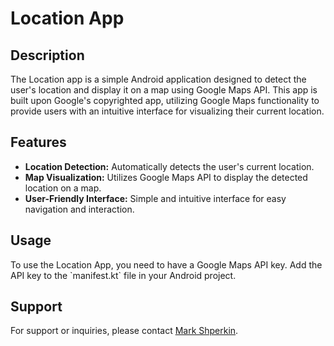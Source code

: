 <!DOCTYPE html>
<html lang="en">
<head>
  <meta charset="UTF-8">
  <meta name="viewport" content="width=device-width, initial-scale=1.0">
</head>
<body>

  <h1>Location App</h1>

  <h2>Description</h2>
  <p>The Location app is a simple Android application designed to detect the user's location and display it on a map using Google Maps API. This app is built upon Google's copyrighted app, utilizing Google Maps functionality to provide users with an intuitive interface for visualizing their current location.</p>

  <h2>Features</h2>
  <ul>
    <li><strong>Location Detection:</strong> Automatically detects the user's current location.</li>
    <li><strong>Map Visualization:</strong> Utilizes Google Maps API to display the detected location on a map.</li>
    <li><strong>User-Friendly Interface:</strong> Simple and intuitive interface for easy navigation and interaction.</li>
  </ul>

  <h2>Usage</h2>
  <p>To use the Location App, you need to have a Google Maps API key. Add the API key to the `manifest.kt` file in your Android project.</p>
  
  <h2>Support</h2>
  <p>For support or inquiries, please contact <a href="mailto:markshperkin1@gmail.com">Mark Shperkin</a>.</p>

</body>
</html>
